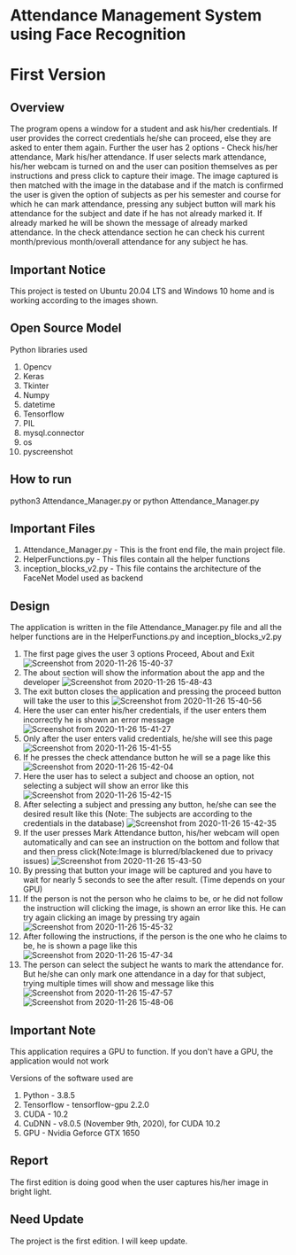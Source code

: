 # Attendance Management System using Face Recognition
# First Version

## Overview 

The program opens a window for a student and ask his/her credentials. If user provides the correct credentials he/she can proceed, else they are asked to enter them again. Further the user has 2 options - Check his/her attendance, Mark his/her attendance. If user selects mark attendance, his/her webcam is turned on and the user can position themselves as per instructions and press click to capture their image. The image captured is then matched with the image in the database and if the match is confirmed the user is given the option of subjects as per his semester and course for which he can mark attendance, pressing any subject button will mark his attendance for the subject and date if he has not already marked it. If already marked he will be shown the message of already marked attendance. In the check attendance section he can check his current month/previous month/overall attendance for any subject he has.

## Important Notice
This project is tested on Ubuntu 20.04 LTS and Windows 10 home and is working according to the images shown.

## Open Source Model
Python libraries used
1. Opencv
2. Keras
3. Tkinter
4. Numpy
5. datetime
6. Tensorflow 
7. PIL
8. mysql.connector
9. os
10. pyscreenshot


## How to run

python3 Attendance_Manager.py or python Attendance_Manager.py


## Important Files

1. Attendance_Manager.py - This is the front end file, the main project file.
2. HelperFunctions.py - This files contain all the helper functions
3. inception_blocks_v2.py - This file contains the architecture of the FaceNet Model used as backend

## Design
The application is written in the file Attendance_Manager.py file and all the helper functions are in the HelperFunctions.py and inception_blocks_v2.py

1. The first page gives the user 3 options Proceed, About and Exit 
![Screenshot from 2020-11-26 15-40-37](https://user-images.githubusercontent.com/65706125/100339315-b7b21780-2fff-11eb-9f8b-cbd863b3f0e5.png)
2. The about section will show the information about the app and the developer
![Screenshot from 2020-11-26 15-48-43](https://user-images.githubusercontent.com/65706125/100339384-d0223200-2fff-11eb-87d6-36161f1c92f4.png)
3. The exit button closes the application and pressing the proceed button will take the user to this
![Screenshot from 2020-11-26 15-40-56](https://user-images.githubusercontent.com/65706125/100339401-d6181300-2fff-11eb-8866-28ef69b637cc.png)
4. Here the user can enter his/her credentials, if the user enters them incorrectly he is shown an error message
![Screenshot from 2020-11-26 15-41-27](https://user-images.githubusercontent.com/65706125/100339418-d9ab9a00-2fff-11eb-8bfd-b11e20a34c6d.png)
5. Only after the user enters valid credentials, he/she will see this page
![Screenshot from 2020-11-26 15-41-55](https://user-images.githubusercontent.com/65706125/100339419-db755d80-2fff-11eb-8b13-13e3e5493cd4.png)
6. If he presses the check attendance button he will se a page like this
![Screenshot from 2020-11-26 15-42-04](https://user-images.githubusercontent.com/65706125/100339421-dca68a80-2fff-11eb-80a3-ab84d964c677.png)
7. Here the user has to select a subject and choose an option, not selecting a subject will show an error like this
![Screenshot from 2020-11-26 15-42-15](https://user-images.githubusercontent.com/65706125/100339424-ddd7b780-2fff-11eb-815f-46fbd6258df3.png)
8. After selecting a subject and pressing any button, he/she can see the desired result like this (Note: The subjects are according to the credentials in the database)
![Screenshot from 2020-11-26 15-42-35](https://user-images.githubusercontent.com/65706125/100339431-e0d2a800-2fff-11eb-976c-c631bcf3a094.png)
9. If the user presses Mark Attendance button, his/her webcam will open automatically and can see an instruction on the bottom and follow that and then press click(Note:Image is blurred/blackened due to privacy issues)
![Screenshot from 2020-11-26 15-43-50](https://user-images.githubusercontent.com/65706125/100340387-1b891000-3001-11eb-93e3-702d095fd43d.png)
10. By pressing that button your image will be captured and you have to wait for nearly 5 seconds to see the after result. (Time depends on your GPU)
11. If the person is not the person who he claims to be, or he did not follow the instruction will clicking the image, is shown an error like this. He can try again clicking an image by pressing try again
![Screenshot from 2020-11-26 15-45-32](https://user-images.githubusercontent.com/65706125/100339452-e6c88900-2fff-11eb-808e-823430378b73.png)
12. After following the instructions, if the person is the one who he claims to be, he is shown a page like this
![Screenshot from 2020-11-26 15-47-34](https://user-images.githubusercontent.com/65706125/100339458-e7f9b600-2fff-11eb-8a3a-826ff89757bc.png)
13. The person can select the subject he wants to mark the attendance for. But he/she can only mark one attendance in a day for that subject, trying multiple times will show and message like this
![Screenshot from 2020-11-26 15-47-57](https://user-images.githubusercontent.com/65706125/100339469-eaf4a680-2fff-11eb-93e1-878ec520197c.png)
![Screenshot from 2020-11-26 15-48-06](https://user-images.githubusercontent.com/65706125/100339473-ecbe6a00-2fff-11eb-878c-557350140a72.png)


## Important Note
This application requires a GPU to function. If you don't have a GPU, the application would not work

Versions of the software used are 
1. Python -  3.8.5
2. Tensorflow - tensorflow-gpu 2.2.0
3. CUDA - 10.2
4. CuDNN - v8.0.5 (November 9th, 2020), for CUDA 10.2 
5. GPU - Nvidia Geforce GTX 1650

## Report

The first edition is doing good when the user captures his/her image in bright light.

## Need Update

The project is the first edition. I will keep update.
